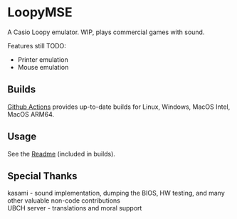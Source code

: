 # LoopyMSE
A Casio Loopy emulator. WIP, plays commercial games with sound.

Features still TODO:
- Printer emulation
- Mouse emulation

## Builds

[Github Actions](../../actions/) provides up-to-date builds for Linux, Windows, MacOS Intel, MacOS ARM64.

## Usage

See the [Readme](assets/README.md) (included in builds).

## Special Thanks
kasami - sound implementation, dumping the BIOS, HW testing, and many other valuable non-code contributions  
UBCH server - translations and moral support
